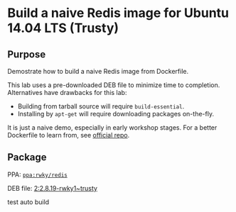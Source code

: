 Build a naive Redis image for Ubuntu 14.04 LTS (Trusty)
===


## Purpose

Demostrate how to build a naive Redis image from Dockerfile.

This lab uses a pre-downloaded DEB file to minimize time to completion. Alternatives have drawbacks for this lab:

  - Building from tarball source will require `build-essential`.
  - Installing by `apt-get` will require downloading packages on-the-fly.

It is just a naive demo, especially in early workshop stages. For a better Dockerfile to learn from, see [official repo](https://registry.hub.docker.com/_/redis/).


## Package

PPA: [`ppa:rwky/redis`](https://launchpad.net/~rwky/+archive/ubuntu/redis)

DEB file: [2:2.8.19-rwky1~trusty](https://launchpad.net/~rwky/+archive/ubuntu/redis/+files/redis-server_2.8.19-rwky1~trusty_amd64.deb)

test auto build

